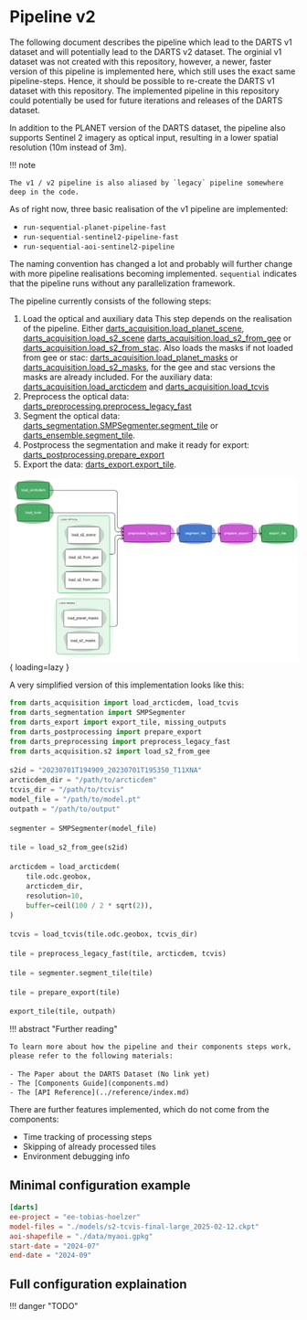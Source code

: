 # Pipeline v2

The following document describes the pipeline which lead to the DARTS v1 dataset and will potentially lead to the DARTS v2 dataset.
The orginial v1 dataset was not created with this repository, however, a newer, faster version of this pipeline is implemented here, which still uses the exact same pipeline-steps.
Hence, it should be possible to re-create the DARTS v1 dataset with this repository.
The implemented pipeline in this repository could potentially be used for future iterations and releases of the DARTS dataset.

In addition to the PLANET version of the DARTS dataset, the pipeline also supports Sentinel 2 imagery as optical input, resulting in a lower spatial resolution (10m instead of 3m).

!!! note

    The v1 / v2 pipeline is also aliased by `legacy` pipeline somewhere deep in the code.

As of right now, three basic realisation of the v1 pipeline are implemented:

- `run-sequential-planet-pipeline-fast`
- `run-sequential-sentinel2-pipeline-fast`
- `run-sequential-aoi-sentinel2-pipeline`

The naming convention has changed a lot and probably will further change with more pipeline realisations becoming implemented.
`sequential` indicates that the pipeline runs without any parallelization framework.

The pipeline currently consists of the following steps:

1. Load the optical and auxiliary data
    This step depends on the realisation of the pipeline.
    Either [darts_acquisition.load_planet_scene](../reference/darts_acquisition/load_planet_scene.md), [darts_acquisition.load_s2_scene](../reference/darts_acquisition/load_s2_scene.md) [darts_acquisition.load_s2_from_gee](../reference/darts_acquisition/load_s2_from_gee.md) or [darts_acquisition.load_s2_from_stac](../reference/darts_acquisition/load_s2_from_stac.md).
    Also loads the masks if not loaded from gee or stac: [darts_acquisition.load_planet_masks](../reference/darts_acquisition/load_planet_masks.md) or [darts_acquisition.load_s2_masks](../reference/darts_acquisition/load_s2_masks.md), for the gee and stac versions the masks are already included.
    For the auxiliary data: [darts_acquisition.load_arcticdem](../reference/darts_acquisition/load_arcticdem.md) and [darts_acquisition.load_tcvis](../reference/darts_acquisition/load_tcvis.md)
2. Preprocess the optical data: [darts_preprocessing.preprocess_legacy_fast](../reference/darts_preprocessing/preprocess_legacy_fast.md)
3. Segment the optical data: [darts_segmentation.SMPSegmenter.segment_tile](../reference/darts_segmentation/SMPSegmenter.md#darts_segmentation.SMPSegmenter.segment_tile) or [darts_ensemble.segment_tile](../reference/darts_ensemble//EnsembleV1.md#darts_ensemble.EnsembleV1.segment_tile).
4. Postprocess the segmentation and make it ready for export: [darts_postprocessing.prepare_export](../reference//darts_postprocessing//prepare_export.md)
5. Export the data: [darts_export.export_tile](../reference/darts_export/export_tile.md).

![DARTS nextgen pipeline v2](../assets/darts_nextgen_pipeline_v2.png){ loading=lazy }

A very simplified version of this implementation looks like this:

```python
from darts_acquisition import load_arcticdem, load_tcvis
from darts_segmentation import SMPSegmenter
from darts_export import export_tile, missing_outputs
from darts_postprocessing import prepare_export
from darts_preprocessing import preprocess_legacy_fast
from darts_acquisition.s2 import load_s2_from_gee

s2id = "20230701T194909_20230701T195350_T11XNA"
arcticdem_dir = "/path/to/arcticdem"
tcvis_dir = "/path/to/tcvis"
model_file = "/path/to/model.pt"
outpath = "/path/to/output"

segmenter = SMPSegmenter(model_file)

tile = load_s2_from_gee(s2id)

arcticdem = load_arcticdem(
    tile.odc.geobox,
    arcticdem_dir,
    resolution=10,
    buffer=ceil(100 / 2 * sqrt(2)),
)

tcvis = load_tcvis(tile.odc.geobox, tcvis_dir)

tile = preprocess_legacy_fast(tile, arcticdem, tcvis)

tile = segmenter.segment_tile(tile)

tile = prepare_export(tile)

export_tile(tile, outpath)
```

!!! abstract "Further reading"

    To learn more about how the pipeline and their components steps work, please refer to the following materials:

    - The Paper about the DARTS Dataset (No link yet)
    - The [Components Guide](components.md)
    - The [API Reference](../reference/index.md)

There are further features implemented, which do not come from the components:

- Time tracking of processing steps
- Skipping of already processed tiles
- Environment debugging info

## Minimal configuration example

```toml
[darts]
ee-project = "ee-tobias-hoelzer"
model-files = "./models/s2-tcvis-final-large_2025-02-12.ckpt"
aoi-shapefile = "./data/myaoi.gpkg"
start-date = "2024-07"
end-date = "2024-09"
```

## Full configuration explaination

!!! danger "TODO"
